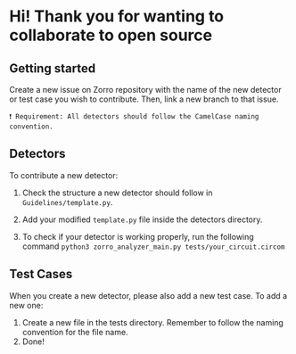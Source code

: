 # Hi! Thank you for wanting to collaborate to open source

## Getting started

Create a new issue on Zorro repository with the name of the new detector or test case you wish to contribute. Then, link a new branch to that issue.


    ❗ Requirement: All detectors should follow the CamelCase naming convention.

## Detectors

To contribute a new detector:

1. Check the structure a new detector should follow  in `Guidelines/template.py`.

2. Add your modified `template.py` file inside the detectors directory.

3. To check if your detector is working properly, run the following command `python3 zorro_analyzer_main.py tests/your_circuit.circom`

## Test Cases

When you create a new detector, please also add a new test case. To add a new one:

1. Create a new file in the tests directory. Remember to follow the naming convention for the file name.
2. Done!
